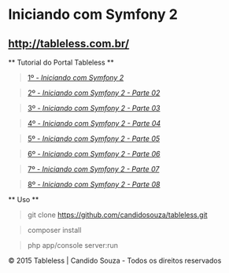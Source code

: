 Iniciando com Symfony 2
=======================

http://tableless.com.br/
-----------------------

** Tutorial do Portal Tableless **

><a href="http://tableless.com.br/iniciando-com-symfony-2/" title="Artigo do projeto" target="_blank">1º -  *Iniciando com Symfony 2*</a>

><a href="http://tableless.com.br/iniciando-com-symfony-2-parte-02/" title="Artigo do projeto" target="_blank">2º -  *Iniciando com Symfony 2 - Parte 02*</a>

><a href="http://tableless.com.br/iniciando-com-symfony-2-parte-03/" title="Artigo do projeto" target="_blank">3º -  *Iniciando com Symfony 2 - Parte 03*</a>

><a href="http://tableless.com.br/iniciando-com-symfony-2-parte-04/" title="Artigo do projeto" target="_blank">4º -  *Iniciando com Symfony 2 - Parte 04*</a>

><a href="http://tableless.com.br/iniciando-com-symfony-2-parte-05/" title="Artigo do projeto" target="_blank">5º -  *Iniciando com Symfony 2 - Parte 05*</a>

><a href="http://tableless.com.br/iniciando-com-symfony-2-parte-06/" title="Artigo do projeto" target="_blank">6º -  *Iniciando com Symfony 2 - Parte 06*</a>

><a href="http://tableless.com.br/iniciando-com-symfony-2-parte-07/" title="Artigo do projeto" target="_blank">7º -  *Iniciando com Symfony 2 - Parte 07*</a>

><a href="http://tableless.com.br/iniciando-com-symfony-2-parte-08/" title="Artigo do projeto" target="_blank">8º -  *Iniciando com Symfony 2 - Parte 08*</a>

** Uso **

> git clone https://github.com/candidosouza/tableless.git

> composer install

> php app/console server:run


© 2015 Tableless | Candido Souza - Todos os direitos reservados
